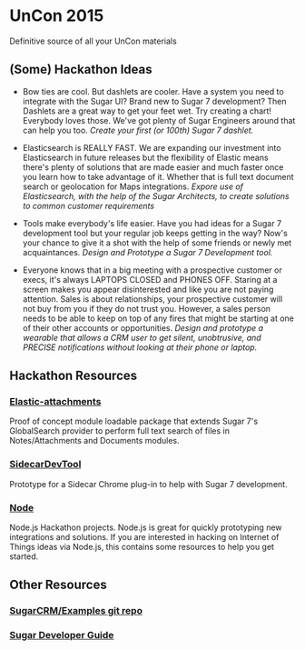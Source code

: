 # UnCon 2015
Definitive source of all your UnCon materials

## (Some) Hackathon Ideas

- Bow ties are cool.  But dashlets are cooler.  Have a system you need to integrate with the Sugar UI?  Brand new to Sugar 7 development?  Then Dashlets are a great way to get your feet wet.  Try creating a chart!  Everybody loves those.  We've got plenty of Sugar Engineers around that can help you too.  *Create your first (or 100th) Sugar 7 dashlet.*

- Elasticsearch is REALLY FAST.  We are expanding our investment into Elasticsearch in future releases but the flexibility of Elastic means there's plenty of solutions that are made easier and much faster once you learn how to take advantage of it.  Whether that is full text document search or geolocation for Maps integrations.  *Expore use of Elasticsearch, with the help of the Sugar Architects, to create solutions to common customer requirements*

- Tools make everybody's life easier.  Have you had ideas for a Sugar 7 development tool but your regular job keeps getting in the way?  Now's your chance to give it a shot with the help of some friends or newly met acquaintances.  *Design and Prototype a Sugar 7 Development tool.*

- Everyone knows that in a big meeting with a prospective customer or execs, it's always LAPTOPS CLOSED and PHONES OFF.  Staring at a screen makes you appear disinterested and like you are not paying attention.  Sales is about relationships, your prospective customer will not buy from you if they do not trust you.  However, a sales person needs to be able to keep on top of any fires that might be starting at one of their other accounts or opportunities.  *Design and prototype a wearable that allows a CRM user to get silent, unobtrusive, and PRECISE notifications without looking at their phone or laptop.*

## Hackathon Resources

### [Elastic-attachments](elastic-attachments/)
Proof of concept module loadable package that extends Sugar 7's GlobalSearch provider to perform full text search of files in Notes/Attachments and Documents modules.

### [SidecarDevTool](https://github.com/sugarcrm/SidecarDevTool)
Prototype for a Sidecar Chrome plug-in to help with Sugar 7 development.  

### [Node](node/)
Node.js Hackathon projects.  Node.js is great for quickly prototyping new integrations and solutions.  If you are interested in hacking on Internet of Things ideas via Node.js, this contains some resources to help you get started.

## Other Resources

### [SugarCRM/Examples git repo](https://github.com/sugarcrm/examples)


### [Sugar Developer Guide](http://support.sugarcrm.com/02_Documentation/04_Sugar_Developer/)



